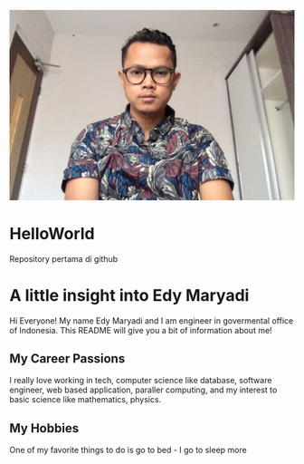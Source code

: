 ![headshot](edy.jpg)
# HelloWorld
Repository pertama di github

# A little insight into Edy Maryadi
Hi Everyone! My name Edy Maryadi and I am engineer in govermental office of Indonesia. This README will give you a bit of information about me!

## My Career Passions
I really love working in tech, computer science like database, software engineer, web based application, paraller computing, and my interest to basic science like mathematics, physics.

## My Hobbies
One of my favorite things to do is go to bed - I go to sleep more
